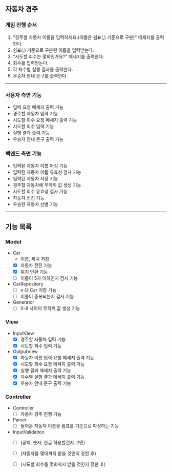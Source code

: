 ## 자동차 경주 

### 게임 진행 순서

1. "경주할 자동차 이름을 입력하세요.(이름은 쉼표(,) 기준으로 구분)" 메세지를 출력한다.
2. 쉼표(,) 기준으로 구분된 이름을 입력받는다.
3. "시도할 회수는 몇회인가요?" 메세지를 출력한다.
4. 회수를 입력받는다.
5. 각 차수별 실행 결과를 출력한다.
6. 우승자 안내 문구를 출력한다.

---
### 사용자 측면 기능

- 입력 요청 메세지 출력 기능
- 경주할 자동차 입력 기능
- 시도할 회수 요청 메세지 출력 기능
- 시도할 회수 입력 기능
- 실행 결과 출력 기능
- 우승자 안내 문구 출력 기능

### 백엔드 측면 기능

- 입력된 자동차 이름 파싱 기능
- 입력된 자동차 이름 유효성 검사 기능
- 입력된 자동차 저장 기능
- 경주할 자동차에 무작위 값 생성 기능
- 시도할 회수 유효성 검사 기능
- 자동차 전진 기능
- 우승한 자동차 선별 기능

---

## 기능 목록


### Model

- Car
  - 이름, 위치 저장
  - [x] 자동차 전진 기능
  - [x] 위치 반환 기능
  - [ ] 이름이 5자 이하인지 검사 기능
- CarRepository
  - [ ] n 대 Car 저장 기능
  - [ ] 이름이 중복되는지 검사 기능
- Generator
  - [ ] 0-9 사이의 무작위 값 생성 기능

### View

- InputView
  - [x] 경주할 자동차 입력 기능
  - [x] 시도할 회수 입력 기능
- OutputView
  - [x] 자동차 이름 입력 요청 메세지 출력 기능
  - [x] 시도할 회수 요청 메세지 출력 기능
  - [x] 실행 결과 메세지 출력 기능
  - [x] 차수별 실행 결과 메세지 출력 기능
  - [x] 우승자 안내 문구 출력 기능

### Controller

- Controller
  - [ ] 자동차 경주 진행 기능
- Parser
  - [ ] 들어온 자동차 이름을 쉼표를 기준으로 파싱하는 기능
- InputValidation
  - [ ] (공백, 숫자, 한글 허용할건지 고민)
  - [ ] (자동차를 몇대까지 받을 것인지 정한 후)
  - [ ] (시도할 회수를 몇회까지 받을 것인지 정한 후)

